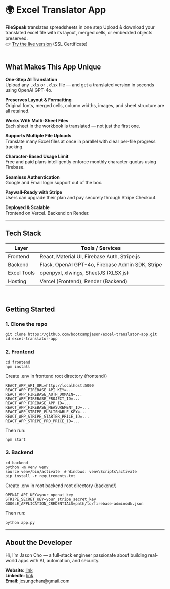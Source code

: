 # 🌍 Excel Translator App    
**FileSpeak** translates spreadsheets in one step
Upload & download your translated excel file with its layout, merged cells, or embedded objects preserved.<br />
👉 [Try the live version](https://filespeak.net) (SSL Certificate)
<br />
<br />
## What Makes This App Unique

**One-Step AI Translation**  
Upload any `.xls` or `.xlsx` file — and get a translated version in seconds using OpenAI GPT-4o.

**Preserves Layout & Formatting**  
Original fonts, merged cells, column widths, images, and sheet structure are all retained.

**Works With Multi-Sheet Files**  
Each sheet in the workbook is translated — not just the first one.

**Supports Multiple File Uploads**  
Translate many Excel files at once in parallel with clear per-file progress tracking.

**Character-Based Usage Limit**  
Free and paid plans intelligently enforce monthly character quotas using Firebase.

**Seamless Authentication**  
Google and Email login support out of the box.

**Paywall-Ready with Stripe**  
Users can upgrade their plan and pay securely through Stripe Checkout.

**Deployed & Scalable**  
Frontend on Vercel. Backend on Render.

---

## Tech Stack
| Layer       | Tools / Services                                 |
| ----------- | ------------------------------------------------ |
| Frontend    | React, Material UI, Firebase Auth, Stripe.js     |
| Backend     | Flask, OpenAI GPT-4o, Firebase Admin SDK, Stripe |
| Excel Tools | openpyxl, xlwings, SheetJS (XLSX.js)             |
| Hosting     | Vercel (Frontend), Render (Backend)              |

<br />  

## Getting Started

### 1. Clone the repo ###
```
git clone https://github.com/bootcampjason/excel-translator-app.git
cd excel-translator-app
```

### 2. Frontend ###
```
cd frontend
npm install
```
Create .env in frontend root directory (frontend/)
```
REACT_APP_API_URL=http://localhost:5000
REACT_APP_FIREBASE_API_KEY=...
REACT_APP_FIREBASE_AUTH_DOMAIN=...
REACT_APP_FIREBASE_PROJECT_ID=...
REACT_APP_FIREBASE_APP_ID=...
REACT_APP_FIREBASE_MEASUREMENT_ID=...
REACT_APP_STRIPE_PUBLISHABLE_KEY=...
REACT_APP_STRIPE_STARTER_PRICE_ID=...
REACT_APP_STRIPE_PRO_PRICE_ID=...
```
Then run:
```
npm start
```

### 3. Backend ###
```
cd backend
python -m venv venv
source venv/bin/activate  # Windows: venv\Scripts\activate
pip install -r requirements.txt
```
Create .env in root backend root directory (backend/)
```
OPENAI_API_KEY=your_openai_key
STRIPE_SECRET_KEY=your_stripe_secret_key
GOOGLE_APPLICATION_CREDENTIALS=path/to/firebase-adminsdk.json
```
Then run:
```
python app.py
```

---
## About the Developer
Hi, I’m Jason Cho — a full-stack engineer passionate about building real-world apps with AI, automation, and security.

**Website**: [link](https://filespeak.net)  
**LinkedIn**: [link](https://www.linkedin.com/in/jasoncho529/)  
**Email**: jcsungchan@gmail.com


